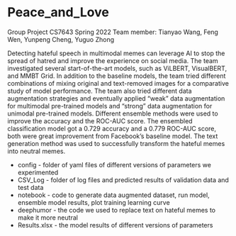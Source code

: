 # Peace_and_Love
Group Project CS7643 Spring 2022
Team member: Tianyao Wang, Feng Wen, Yunpeng Cheng, Yuguo Zhong

Detecting hateful speech in multimodal memes can leverage AI to stop the spread of hatred and improve the experience on social media. The team investigated several start-of-the-art models, such as ViLBERT, VisualBERT, and MMBT Grid. In addition to the baseline models, the team tried different combinations of mixing original and text-removed images for a comparative study of model performance. The team also tried different data augmentation strategies and eventually applied “weak” data augmentation for multimodal pre-trained models and “strong” data augmentation for unimodal pre-trained models. Different ensemble methods were used to improve the accuracy and the ROC-AUC score. The ensembled classification model got a 0.729 accuracy and a 0.779 ROC-AUC score, both were great improvement from Facebook’s baseline model. The text generation method was used to successfully transform the hateful memes into neutral memes. 

- config - folder of yaml files of different versions of parameters we experimented 
- CSV_Log - folder of log files and predicted results of validation data and test data
- notebook - code to generate data augmented dataset, run model, ensemble model results, plot training learning curve
- deephumor - the code we used to replace text on hateful memes to make it more neutral
- Results.xlsx - the model results of different versions of parameters
